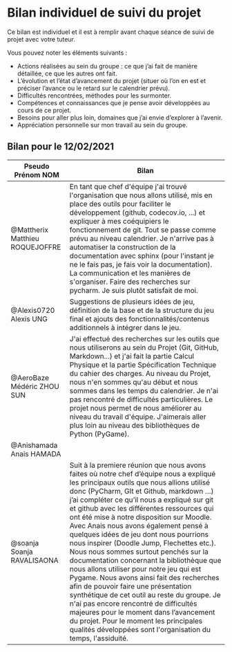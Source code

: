 # Bilan individuel de suivi du projet

Ce bilan est individuel et il est à remplir avant chaque séance de suivi de projet avec votre tuteur.

Vous pouvez noter les éléments suivants :

* Actions réalisées au sein du groupe : ce que j’ai fait de manière détaillée, ce que les autres ont fait.
* L’évolution et l’état d’avancement du projet (situer où l’on en est et préciser l’avance ou le retard sur le
  calendrier prévu).
* Difficultés rencontrées, méthodes pour les surmonter.
* Compétences et connaissances que je pense avoir développées au cours de ce projet.
* Besoins pour aller plus loin, domaines que j’ai envie d’explorer à l’avenir.
* Appréciation personnelle sur mon travail au sein du groupe.

## Bilan pour le 12/02/2021

| Pseudo Prénom NOM               | Bilan |
|---------------------------------|-------|
| @Mattherix Matthieu ROQUEJOFFRE | En tant que chef d'équipe j'ai trouvé l'organisation que nous allons utilisé, mis en place des outils pour faciliter le développement (github, codecov.io, ...) et expliquer à mes coéquipiers le fonctionnement de git. Tout se passe comme prévu au niveau calendrier. Je n'arrive pas à automatiser la construction de la documentation avec sphinx (pour l'instant je ne le fais pas, je fais voir la documentation). La communication et les manières de s'organiser. Faire des recherches sur pycharm. Je suis plutôt satisfait de moi. |
| @Alexis0720 Alexis UNG          | Suggestions de plusieurs idées de jeu, définition de la base et de la structure du jeu final et ajouts des fonctionnalités/contenus additionnels à intégrer dans le jeu. |
| @AeroBaze Médéric ZHOU SUN      | J'ai effectué des recherches sur les outils que nous utiliserons au sein du Projet (Git, GitHub, Markdown...) et j'ai fait la partie Calcul Physique et la partie Spécification Technique du cahier des charges. Au niveau du Projet, nous n'en sommes qu'au début et nous sommes dans les temps du calendrier. Je n'ai pas rencontré de difficultés particulières. Le projet nous permet de nous améliorer au niveau du travail d'équipe. J'aimerais aller plus loin au niveau des bibliothèques de Python (PyGame). |
| @Anishamada Anais HAMADA        |       |
| @soanja Soanja RAVALISAONA      | Suit à la premiere réunion que nous avons faites où notre chef d’équipe nous a expliqué les principaux outils que nous allions utilisé donc (PyCharm, GIt et Github, markdown …) j’ai compléter ce qu’il nous a expliqué sur git et github avec les différentes ressources qui ont été mise à notre disposition sur Moodle. Avec Anais nous avons également pensé à quelques idées de jeu dont nous pourrions nous inspirer (Doodle Jump, Flechettes etc.). Nous nous sommes surtout penchés sur la documentation concernant la bibliothèque que nous allons utiliser pour notre jeu qui est Pygame. Nous avons ainsi fait des recherches afin de pouvoir faire une présentation synthétique de cet outil au reste du groupe. Je n'ai pas encore rencontré de difficultés majeures pour le moment dans l’avancement du projet. Pour le moment les principales qualités développées sont l'organisation du temps, l'assiduité.    |
